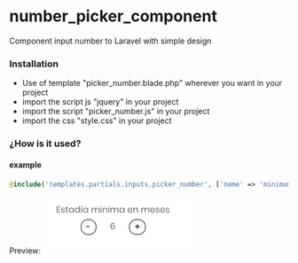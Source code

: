 # number_picker_component
Component input number to Laravel with simple design

### Installation
- Use of template "picker_number.blade.php" wherever you want in your project
- import the script js "jquery" in your project
- import the script "picker_number.js" in your project
- import the css "style.css" in your project

### ¿How is it used?

#### example

```php
@include('templates.partials.inputs.picker_number', ['name' => 'minimum_stay', 'min' => '1', 'max' => '12', 'default' => '1'])
```

Preview: 
![alt text](https://raw.githubusercontent.com/oasis1992/number_picker_component/master/preview.png "Previw")





